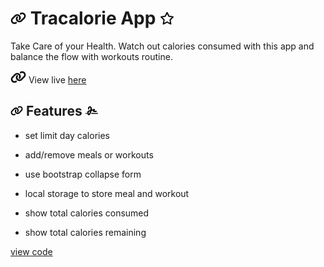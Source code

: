 # <img with="20px" height="20px" src="./link-solid.svg"/> Tracalorie App <span></span> <img with="20px" height="20px" src="./star-regular.svg"/>

Take Care of your Health. Watch out calories consumed with this app and balance the flow with workouts routine.

<img with="20px" height="20px" src="./link-solid.svg"/> View live [here](https://tracalorie-app-eight.vercel.app/)

## <img with="16px" margin-right="0.15rem" height="16px" src="./link-solid.svg"/> Features <span > </span> <img with="16px"  position="relative" left="2rem" height="16px" src="./signature-solid.svg"/>

- set limit day calories
  >
- add/remove meals or workouts
  >
- use bootstrap collapse form
  >
- local storage to store meal and workout
  >
- show total calories consumed
  >
- show total calories remaining

[view code](https://github.com/BeinRain06/tracalorie-app.git)

